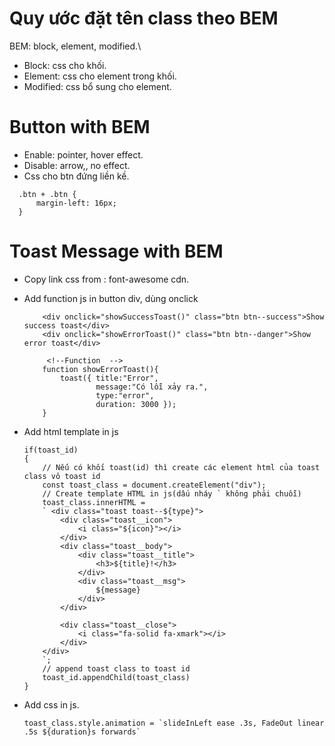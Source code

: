 # Quy ước đặt tên class theo BEM
BEM: block, element, modified.\
+ Block: css cho khối.
+ Element: css cho element trong khối.
+ Modified: css bổ  sung cho element.

# Button with BEM
+ Enable: pointer, hover effect.
+ Disable: arrow,, no effect.
+ Css cho btn đứng liền kề.
```
  .btn + .btn {
      margin-left: 16px;
  }

```

# Toast Message with BEM

+ Copy link css from : font-awesome cdn.

+ Add function js in button div, dùng onclick
    ```
        <div onclick="showSuccessToast()" class="btn btn--success">Show success toast</div>   
        <div onclick="showErrorToast()" class="btn btn--danger">Show error toast</div>  

         <!--Function  -->
        function showErrorToast(){
            toast({ title:"Error",
                    message:"Có lỗi xảy ra.", 
                    type:"error", 
                    duration: 3000 });
        }
    ```

+ Add html template in js
    ```
    if(toast_id)
    {
        // Nếú có khối toast(id) thì create các element html của toast class vô toast id
        const toast_class = document.createElement("div");
        // Create template HTML in js(dấu nháy ` không phải chuỗi)
        toast_class.innerHTML = 
        ` <div class="toast toast--${type}">
            <div class="toast__icon">
                <i class="${icon}"></i>
            </div>
            <div class="toast__body">
                <div class="toast__title">
                    <h3>${title}!</h3>
                </div>
                <div class="toast__msg">
                    ${message}
                </div>
            </div>
    
            <div class="toast__close">
                <i class="fa-solid fa-xmark"></i>
            </div>
        </div>
        `;
        // append toast class to toast id
        toast_id.appendChild(toast_class)
    }
    ```

+ Add css in js.
    ```
    toast_class.style.animation = `slideInLeft ease .3s, FadeOut linear .5s ${duration}s forwards`
    ```